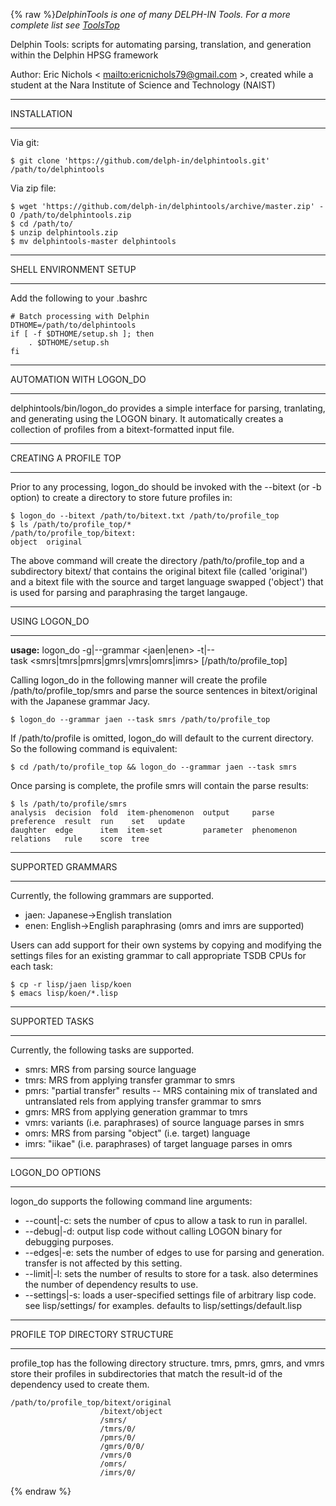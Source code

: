{% raw %}*DelphinTools is one of many DELPH-IN Tools. For a more complete list
see [ToolsTop](../ToolsTop)*

Delphin Tools: scripts for automating parsing, translation, and
generation within the Delphin HPSG framework

Author: Eric Nichols &lt; <mailto:ericnichols79@gmail.com> &gt;, created while
a student at the Nara Institute of Science and Technology (NAIST)

* * *

INSTALLATION

* * *

Via git:

    $ git clone 'https://github.com/delph-in/delphintools.git' /path/to/delphintools

Via zip file:

    $ wget 'https://github.com/delph-in/delphintools/archive/master.zip' -O /path/to/delphintools.zip
    $ cd /path/to/
    $ unzip delphintools.zip
    $ mv delphintools-master delphintools

* * *

SHELL ENVIRONMENT SETUP

* * *

Add the following to your .bashrc

    # Batch processing with Delphin
    DTHOME=/path/to/delphintools
    if [ -f $DTHOME/setup.sh ]; then
        . $DTHOME/setup.sh
    fi

* * *

AUTOMATION WITH LOGON\_DO

* * *

delphintools/bin/logon\_do provides a simple interface for parsing,
tranlating, and generating using the LOGON binary. It automatically
creates a collection of profiles from a bitext-formatted input file.

* * *

CREATING A PROFILE TOP

* * *

Prior to any processing, logon\_do should be invoked with the --bitext
(or -b option) to create a directory to store future profiles in:

    $ logon_do --bitext /path/to/bitext.txt /path/to/profile_top
    $ ls /path/to/profile_top/*
    /path/to/profile_top/bitext:
    object  original

The above command will create the directory /path/to/profile\_top and a
subdirectory bitext/ that contains the original bitext file (called
'original') and a bitext file with the source and target language
swapped ('object') that is used for parsing and paraphrasing the target
langauge.

* * *

USING LOGON\_DO

* * *

**usage:**
logon\_do -g\|--grammar &lt;jaen\|enen&gt; -t\|--task &lt;smrs\|tmrs\|pmrs\|gmrs\|vmrs\|omrs\|imrs&gt; \[/path/to/profile\_top\]

Calling logon\_do in the following manner will create the profile
/path/to/profile\_top/smrs and parse the source sentences in
bitext/original with the Japanese grammar Jacy.

    $ logon_do --grammar jaen --task smrs /path/to/profile_top

If /path/to/profile is omitted, logon\_do will default to the current
directory. So the following command is equivalent:

    $ cd /path/to/profile_top && logon_do --grammar jaen --task smrs

Once parsing is complete, the profile smrs will contain the parse
results:

    $ ls /path/to/profile/smrs
    analysis  decision  fold  item-phenomenon  output     parse       preference  result  run    set   update
    daughter  edge      item  item-set         parameter  phenomenon  relations   rule    score  tree

* * *

SUPPORTED GRAMMARS

* * *

Currently, the following grammars are supported.

- jaen: Japanese-&gt;English translation
- enen: English-&gt;English paraphrasing (omrs and imrs are supported)

Users can add support for their own systems by copying and modifying the
settings files for an existing grammar to call appropriate TSDB CPUs for
each task:

    $ cp -r lisp/jaen lisp/koen
    $ emacs lisp/koen/*.lisp

* * *

SUPPORTED TASKS

* * *

Currently, the following tasks are supported.

- smrs: MRS from parsing source language
- tmrs: MRS from applying transfer grammar to smrs
- pmrs: "partial transfer" results -- MRS containing mix of translated
and untranslated rels from applying transfer grammar to smrs
- gmrs: MRS from applying generation grammar to tmrs
- vmrs: variants (i.e. paraphrases) of source language parses in smrs
- omrs: MRS from parsing "object" (i.e. target) language
- imrs: "iikae" (i.e. paraphrases) of target language parses in omrs

* * *

LOGON\_DO OPTIONS

* * *

logon\_do supports the following command line arguments:

- --count\|-c: sets the number of cpus to allow a task to run in
parallel.
- --debug\|-d: output lisp code without calling LOGON binary for
debugging purposes.
- --edges\|-e: sets the number of edges to use for parsing and
generation. transfer is not affected by this setting.
- --limit\|-l: sets the number of results to store for a task. also
determines the number of dependency results to use.
- --settings\|-s: loads a user-specified settings file of arbitrary
lisp code. see lisp/settings/ for examples. defaults to
lisp/settings/default.lisp

* * *

PROFILE TOP DIRECTORY STRUCTURE

* * *

profile\_top has the following directory structure. tmrs, pmrs, gmrs,
and vmrs store their profiles in subdirectories that match the result-id
of the dependency used to create them.

    /path/to/profile_top/bitext/original
                        /bitext/object
                        /smrs/
                        /tmrs/0/
                        /pmrs/0/
                        /gmrs/0/0/
                        /vmrs/0
                        /omrs/
                        /imrs/0/
<update date omitted for speed>{% endraw %}